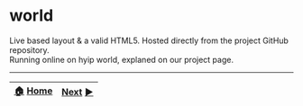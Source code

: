 # world
Live based layout & a valid HTML5. Hosted directly from the project GitHub repository.   
Running online on hyip world, explaned on our project page.



***
|[:house:](https://github.com/hyip) [Home](https://github.com/hyip)|[Next](https://github.com/hyipinfo/hyipinfo.github.io) [:arrow_forward:](https://github.com/hyipinfo/hyipinfo.github.io)|
|:----|----:|
